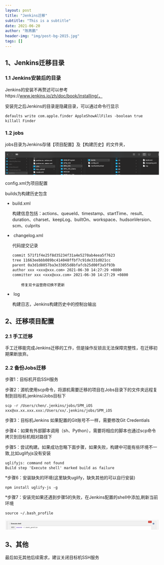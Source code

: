 ```yaml
---
layout: post
title: "Jenkins迁移"
subtitle: "This is a subtitle"
date: 2021-06-20
author: "陈燕鹏"
header-img: "img/post-bg-2015.jpg"
tags: []
---
```


## 1、Jenkins迁移目录

### 1.1 Jenkins安装后的目录

Jenkins的安装不再赘述可以参考https://www.jenkins.io/zh/doc/book/installing/，

安装完之后Jenkins的目录是隐藏目录，可以通过命令行显示

```shell
defaults write com.apple.finder AppleShowAllFiles -boolean true 
killall Finder

```



### 1.2 jobs

jobs目录为Jenkins存储【项目配置】及【构建历史】的文件夹，

![img](/img/jenkins_qy/jenkins_catalog.png)

config.xml为项目配置

builds为构建历史包含

- build.xml 

  构建信息包括：actions、queueId、timestamp、startTime、result、duration、charset、keepLog、builtOn、workspace、hudsonVersion、scm、culprits

- ​	changelog.xml

  代码提交记录

  ```
  commit 571f1f4e25f8d35234f31a4e5270ab4eea5f7623
  tree 11663eebbb089bc414048ffbf7c91de331d021cc
  parent 0a3d1d8057ba3e33055d8bfafcb25d00f3a5f93b
  author xxx <xxx@xxx.com> 2021-06-30 14:27:29 +0800
  committer xxx <xxx@xxx.com> 2021-06-30 14:27:29 +0800
  
      修复双卡运营商切换不更新
  
  ```

- ​	log

  构建日志，Jenkins构建历史中的控制台输出

## 2、迁移项目配置

### 2.1 手工迁移

手工迁移能完成Jenkins迁移的工作，但是操作反锁且无法保障完整性，在迁移初期果断放弃。

### 2.2 备份Jobs迁移

步骤1：目标机开启SSH服务

步骤2：源机使用scp命令，将源机需要迁移的项目在Jobs目录下的文件夹远程复制到目标机.jenkins/Jobs目标下

```shell
scp -r /Users/chen/.jenkins/jobs/SPM_iOS xxx@xx.xx.xxx.xxx:/Users/xx/.jenkins/jobs/SPM_iOS
```

步骤3：目标机Jenkins 如果配置的Git账号不一样，需要修改Git Credentials

步骤4：如果有外部脚本调用（sh、Python），需要将相应的脚本也通过scp命令拷贝到目标机相对路径下

步骤5：尝试构建。如果成功忽略下面步骤，如果失败，构建中可能有些环境不一致,比如uglifyjs没有安装

```
uglifyjs: command not found
Build step 'Execute shell' marked build as failure
```

*步骤6：安装缺失的环境(这里缺失uglify，缺失其他的可以自行安装)

```shell
npm install uglify-js -g   
```

*步骤7：安装完如果还遇到步骤5的失败，在Jenkins配置的shell中添加,刷新当前环境

```
source ~/.bash_profile
```

![image-20210811104136231](/img/jenkins_qy/jenkins_shell.png)

## 3、其他

最后如无其他后续需求，建议关闭目标机SSH服务



